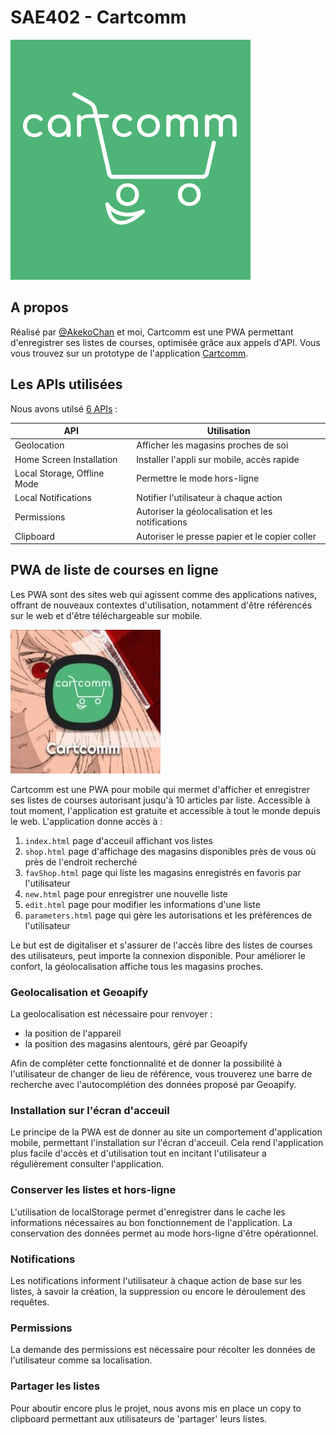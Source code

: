 # SAE402 - Cartcomm
<picture>
  <source srcset="https://github.com/s00fy/SAE402/blob/dev/public/logo-white-pwa.svg">
  <img alt="Logo of CartComm = a smiling cart insert into the word "cartcomm"." src="https://github.com/s00fy/SAE402/blob/dev/public/logo-white-pwa.svg">
</picture>

## A propos

Réalisé par [@AkekoChan](https://github.com/AkekoChan) et moi, Cartcomm est une PWA permettant d'enregistrer ses listes de courses, optimisée grâce aux appels d'API.
Vous vous trouvez sur un prototype de l'application [Cartcomm](https://cartcomm.netlify.app).

## Les APIs utilisées

Nous avons utilsé [6 APIs](https://whatwebcando.today) : 

| API           | Utilisation |
| ------------- | ------------- |
| Geolocation  | Afficher les magasins proches de soi |
| Home Screen Installation  | Installer l'appli sur mobile, accès rapide |
| Local Storage, Offline Mode | Permettre le mode hors-ligne |
| Local Notifications | Notifier l'utilisateur à chaque action |
| Permissions | Autoriser la géolocalisation et les notifications |
| Clipboard | Autoriser le presse papier et le copier coller |

## PWA de liste de courses en ligne

Les PWA sont des sites web qui agissent comme des applications natives, offrant de nouveaux contextes d'utilisation, notamment d'être référencés sur le web et d'être téléchargeable sur mobile.

![img](https://github.com/s00fy/SAE402/blob/main/src/img/CARTCOMM.jpg)

Cartcomm est une PWA pour mobile qui mermet d'afficher et enregistrer ses listes de courses autorisant jusqu'à 10 articles par liste. Accessible à tout moment, l'application est gratuite et accessible à tout le monde depuis le web. L'application donne accès à :
1. `index.html` page d'acceuil affichant vos listes
2. `shop.html` page d'affichage des magasins disponibles près de vous où près de l'endroit recherché
3. `favShop.html` page qui liste les magasins enregistrés en favoris par l'utilisateur
4. `new.html` page pour enregistrer une nouvelle liste
5. `edit.html` page pour modifier les informations d'une liste
6. `parameters.html` page qui gère les autorisations et les préférences de l'utilisateur

Le but est de digitaliser et s'assurer de l'accès libre des listes de courses des utilisateurs, peut importe la connexion disponible. Pour améliorer le confort, la géolocalisation affiche tous les magasins proches. 

### Geolocalisation et Geoapify

La geolocalisation est nécessaire pour renvoyer : 
- la position de l'appareil
- la position des magasins alentours, géré par Geoapify

Afin de compléter cette fonctionnalité et de donner la possibilité à l'utilisateur de changer de lieu de référence, vous trouverez une barre de recherche avec l'autocomplétion des données proposé par Geoapify.

### Installation sur l'écran d'acceuil

Le principe de la PWA est de donner au site un comportement d'application mobile, permettant l'installation sur l'écran d'acceuil. Cela rend l'application plus facile d'accès et d'utilisation tout en incitant l'utilisateur a régulièrement consulter l'application.

### Conserver les listes et hors-ligne

L'utilisation de localStorage permet d'enregistrer dans le cache les informations nécessaires au bon fonctionnement de l'application. La conservation des données permet au mode hors-ligne d'être opérationnel.

### Notifications
  
Les notifications informent l'utilisateur à chaque action de base sur les listes, à savoir la création, la suppression ou encore le déroulement des requêtes.

### Permissions

La demande des permissions est nécessaire pour récolter les données de l'utilisateur comme sa localisation. 


### Partager les listes

Pour aboutir encore plus le projet, nous avons mis en place un copy to clipboard permettant aux utilisateurs de 'partager' leurs listes.
